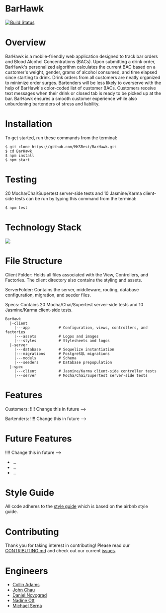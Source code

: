 BarHawk
==========
[![Build Status](https://travis-ci.org/MKSBest/BarHawk.svg?branch=master)](https://travis-ci.org/MKSBest/BarHawk)

Overview 
======
BarHawk is a mobile-friendly web application designed to track bar orders and Blood Alcohol Concentrations (BACs). Upon submitting a drink order, BarHawk's personalized algorithm calculates the current BAC based on a customer's weight, gender, grams of alcohol consumed, and time elapsed since starting to drink. Drink orders from all customers are neatly organized to minimize order surges. Bartenders will be less likely to overserve with the help of BarHawk's color-coded list of customer BACs. Customers receive text messages when their drink or closed tab is ready to be picked up at the bar. BarHawk ensures a smooth customer experience while also unburdening bartenders of stress and liability.

Installation
=============
To get started, run these commands from the terminal:
```
$ git clone https://github.com/MKSBest/BarHawk.git
$ cd BarHawk
$ npm install
$ npm start
```

Testing
=============
20 Mocha/Chai/Supertest server-side tests and 10 Jasmine/Karma client-side tests can be run by typing this command from the terminal:
```
$ npm test
```

Technology Stack
==========
![](http://res.cloudinary.com/hidgkk5lm/image/upload/v1458860341/Screen_Shot_2016-03-24_at_3.57.01_PM_hkmnxa.png)

File Structure
==========

Client Folder: Holds all files associated with the View, Controllers, and Factories. The client directory also contains the styling and assets.

ServerFolder: Contains the server, middleware, routing, database configuration, migration, and seeder files.

Specs: Contains 20 Mocha/Chai/Supertest server-side tests and 10 Jasmine/Karma client-side tests.

```
BarHawk
  |-client
    |---app             # Configuration, views, controllers, and factories
    |---assets          # Logos and images
    |---styles          # Stylesheets and logos
  |-server           
    |---database        # Sequelize instantiation
    |---migrations      # PostgreSQL migrations
    |---models          # Schema
    |---seeders         # Database prepopulation
  |-spec              
    |---client          # Jasmine/Karma client-side controller tests
    |---server          # Mocha/Chai/Supertest server-side tests

```

# Features
Customers:
!!!! Change this in future -->

Bartenders:
!!!! Change this in future -->


# Future Features
!!!! Change this in future -->
- ...
- ...
- ...

# Style Guide
All code adheres to the [style guide](https://github.com/MKSBest/BarHawk/blob/master/_STYLE-GUIDE.md) which is based on the airbnb style guide.

Contributing
=========
Thank you for taking interest in contributing! Please read our [CONTRIBUTING.md](https://github.com/MKSBest/BarHawk/blob/master/CONTRIBUTING.md) and check out our current [issues](https://github.com/MKSBest/BarHawk/issues).

Engineers
==========
- [Collin Adams](https://github.com/collinadams)
- [John Chau](https://github.com/ydjjabt)
- [Daniel Novograd](https://github.com/danielnovograd)
- [Nadine Ott](https://github.com/nadineott)
- [Michael Serna](https://github.com/michaelserna)
